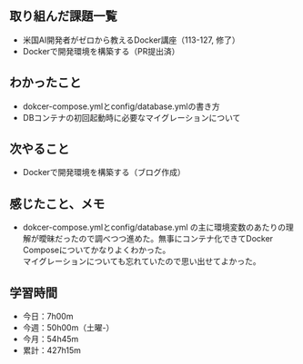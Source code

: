 ## 取り組んだ課題一覧
- 米国AI開発者がゼロから教えるDocker講座（113-127, 修了）
- Dockerで開発環境を構築する（PR提出済）
## わかったこと
- dokcer-compose.ymlとconfig/database.ymlの書き方
- DBコンテナの初回起動時に必要なマイグレーションについて    
## 次やること
- Dockerで開発環境を構築する（ブログ作成）
## 感じたこと、メモ
- dokcer-compose.ymlとconfig/database.yml の主に環境変数のあたりの理解が曖昧だったので調べつつ進めた。無事にコンテナ化できてDocker Composeについてかなりよくわかった。<br>マイグレーションについても忘れていたので思い出せてよかった。
## 学習時間
- 今日：7h00m
- 今週：50h00m（土曜-）
- 今月：54h45m
- 累計：427h15m